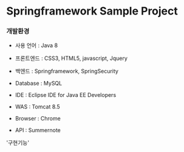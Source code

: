 # Springframework Sample Project

### 개발환경
- 사용 언어 : Java 8

- 프론트엔드 : CSS3, HTML5, javascript, Jquery

- 백엔드 : Springframework, SpringSecurity

- Database : MySQL

- IDE : Eclipse IDE for Java EE Developers

- WAS : Tomcat 8.5

- Browser : Chrome

- API : Summernote

'구현기능'
